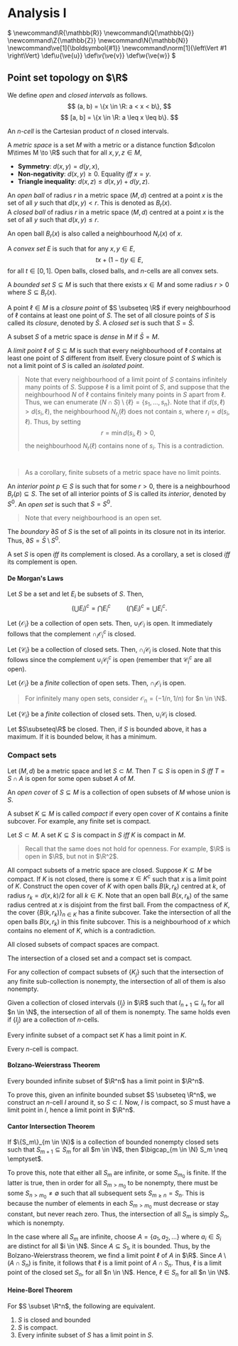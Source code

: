 # Analysis I
$
\newcommand\R{\mathbb{R}}
\newcommand\Q{\mathbb{Q}}
\newcommand\Z{\mathbb{Z}}
\newcommand\N{\mathbb{N}}
\newcommand\ve[1]{\boldsymbol{#1}}
\newcommand\norm[1]{\left\Vert #1 \right\Vert}
\def\u{\ve{u}}
\def\v{\ve{v}}
\def\w{\ve{w}}
$

## Point set topology on $\R$
We define *open* and *closed intervals* as follows.
$$ (a, b) = \{x \in \R: a < x < b\}, $$
$$ [a, b] = \{x \in \R: a \leq x \leq b\}. $$

An *$n$-cell* is the Cartesian product of $n$ closed intervals.

A *metric space* is a set $M$ with a metric or a distance function $d\colon M\times M \to \R$ such that for all $x, y, z \in M$,

- **Symmetry**: $d(x, y) = d(y, x)$,
- **Non-negativity**: $d(x, y) \geq 0$. Equality *iff* $x = y$.
- **Triangle inequality**: $d(x, z) \leq d(x, y) + d(y, z)$.

An *open ball* of radius $r$ in a metric space $(M, d)$ centred at a point $x$ is the set of all $y$ such that $d(x, y) < r$. This is denoted as $B_r(x)$.  
A *closed ball* of radius $r$ in a metric space $(M, d)$ centred at a point $x$ is the set of all $y$ such that $d(x, y) \leq r$.

An open ball $B_r(x)$ is also called a neighbourhood $N_r(x)$ of $x$.

A *convex set* $E$ is such that for any $x, y \in E$,
$$ tx + (1 - t)y \in E, $$
for all $t \in [0, 1]$. Open balls, closed balls, and $n$-cells are all convex sets.

A *bounded set* $S \subseteq M$ is such that there exists $x \in M$ and some radius $r > 0$ where $S \subseteq B_r(x)$.

A point $\ell \in M$ is a *closure point* of $S \subseteq \R$ if every neighbourhood of $\ell$ contains at least one point of $S$. The set of all closure points of $S$ is called its *closure*, denoted by $\bar{S}$.
A *closed set* is such that $S = \bar{S}$.

A subset $S$ of a metric space is *dense* in $M$ if $\bar{S} = M$.

A *limit point* $\ell$ of $S \subseteq M$ is such that every neighbourhood of $\ell$ contains at least one point of $S$ different from itself.
Every closure point of $S$ which is not a limit point of $S$ is called an *isolated point*.

> Note that every neighbourhood of a limit point of $S$ contains infinitely many points of $S$.
> Suppose $\ell$ is a limit point of $S$, and suppose that the neighbourhood $N$ of $\ell$ contains finitely many points in $S$ apart from $\ell$. Thus, we can enumerate $(N\cap S)\setminus\{\ell\} = \{s_1, \dots, s_n\}$. Note that if $d(s, \ell) > d(s_i, \ell)$, the neighbourhood $N_{r_i}(\ell)$ does not contain $s$, where $r_i = d(s_i, \ell)$. Thus, by setting
$$ r = \min d(s_i, \ell) > 0,$$
the neighbourhood $N_r(\ell)$ contains none of $s_i$. This is a contradiction.

# 

>  As a corollary, finite subsets of a metric space have no limit points.  

An *interior point* $p \in S$ is such that for some $r > 0$, there is a neighbourhood $B_r(p) \subseteq S$. The set of all interior points of $S$ is called its *interior*, denoted by $S^0$.
An *open set* is such that $S = S^0$.

> Note that every neighbourhood is an open set.

The *boundary* $\partial S$ of $S$ is the set of all points in its closure not in its interior. Thus, $\partial S = \bar{S} \setminus S^0$.

A set $S$ is open *iff* its complement is closed. As a corollary, a set is closed *iff* its complement is open.

#### De Morgan's Laws
Let $S$ be a set and let $E_i$ be subsets of $S$. Then,
$$ \left(\bigcup E_i \right)^c = \bigcap E_i^c\, \quad\quad \left(\bigcap E_i \right)^c = \bigcup E_i^c. $$

Let $\{\mathcal{O}_i\}$ be a collection of open sets. Then, $\cup_i \mathcal{O}_i$ is open.
It immediately follows that the complement $\cap_i \mathcal{O}_i^c$ is closed.

Let $\{\mathcal{C}_i\}$ be a collection of closed sets. Then, $\cap_i \mathcal{C}_i$ is closed. Note that this follows since the complement $\cup_i \mathcal{C}_i^c$ is open (remember that $\mathcal{C}_i^c$ are all open).

Let $\{\mathcal{O}_i\}$ be a *finite* collection of open sets. Then, $\cap_i \mathcal{O}_i$ is open.

> For infinitely many open sets, consider $\mathcal{O}_n = (-1/n, 1/n)$ for $n \in \N$.

Let $\{\mathcal{C}_i\}$ be a *finite* collection of closed sets. Then, $\cup_i \mathcal{C}_i$ is closed.

Let $S\subseteq\R$ be closed. Then, if $S$ is bounded above, it has a maximum. If it is bounded below, it has a minimum.

### Compact sets
Let $(M, d)$ be a metric space and let $S \subset M$. Then $T \subseteq S$ is open in $S$ *iff* $T = S \cap A$ is open for some open subset $A$ of $M$.

An *open cover* of $S \subseteq M$ is a collection of open subsets of $M$ whose union is $S$.

A subset $K \subseteq M$ is called *compact* if every open cover of $K$ contains a finite subcover. For example, any finite set is compact.

Let $S \subset M$. A set $K \subseteq S$ is compact in $S$ *iff* $K$ is compact in $M$.

> Recall that the same does not hold for openness. For example, $\R$ is open in $\R$, but not in $\R^2$.

All compact subsets of a metric space are closed. Suppose $K \subseteq M$ be compact. If $K$ is not closed, there is some $x \in K^c$ such that $x$ is a limit point of $K$. Construct the open cover of $K$ with open balls $B(k, r_k)$ centred at $k$, of radius $r_k = d(x, k)/2$ for all $k \in K$. Note that an open ball $B(x, r_k)$ of the same radius centred at $x$ is disjoint from the first ball. From the compactness of $K$, the cover $\{B(k, r_k)\}_{n \in K}$ has a finite subcover. Take the intersection of all the open balls $B(x, r_k)$ in this finite subcover. This is a neighbourhood of $x$ which contains no element of $K$, which is a contradiction.

All closed subsets of compact spaces are compact.

The intersection of a closed set and a compact set is compact.

For any collection of compact subsets of $\{K_j\}$ such that the intersection of any finite sub-collection is nonempty, the intersection of all of them is also nonempty.

Given a collection of closed intervals $\{I_j\}$ in $\R$ such that $I_{n + 1} \subseteq I_n$ for all $n \in \N$, the intersection of all of them is nonempty. The same holds even if $\{I_j\}$ are a collection of $n$-cells.

Every infinite subset of a compact set $K$ has a limit point in $K$.

Every $n$-cell is compact.

#### Bolzano-Weierstrass Theorem
Every bounded infinite subset of $\R^n$ has a limit point in $\R^n$.

To prove this, given an infinite bounded subset $S \subseteq \R^n$, we construct an $n$-cell $I$ around it, so $S \subset I$. Now, $I$ is compact, so $S$ must have a limit point in $I$, hence a limit point in $\R^n$.

#### Cantor Intersection Theorem
If $\{S_m\}_{m \in \N}$ is a collection of bounded nonempty closed sets such that $S_{m + 1} \subseteq S_m$ for all $m \in \N$, then $\bigcap_{m \in \N} S_m \neq \emptyset$.

To prove this, note that either all $S_m$ are infinite, or some $S_{m_0}$ is finite. If the latter is true, then in order for all $S_{m > m_0}$ to be nonempty, there must be some $S_{n > m_0} \neq \emptyset$ such that all subsequent sets $S_{m \geq n} = S_n$. This is because the number of elements in each $S_{m > m_0}$ must decrease or stay constant, but never reach zero. Thus, the intersection of all $S_m$ is simply $S_n$, which is nonempty.

In the case where all $S_m$ are infinite, choose $A = \{a_1, a_2, \dots\}$ where $a_i \in S_i$ are distinct for all $i \in \N$. Since $A \subseteq S_1$, it is bounded. Thus, by the Bolzano-Weierstrass theorem, we find a limit point $\ell$ of $A$ in $\R$. Since $A\setminus(A \cap S_n)$ is finite, it follows that $\ell$ is a limit point of $A \cap S_n$. Thus, $\ell$ is a limit point of the closed set $S_n$, for all $n \in \N$. Hence, $\ell \in S_n$ for all $n \in \N$.

#### Heine-Borel Theorem
For $S \subset \R^n$, the following are equivalent.

1. $S$ is closed and bounded
2. $S$ is compact.
3. Every infinite subset of $S$ has a limit point in $S$.

